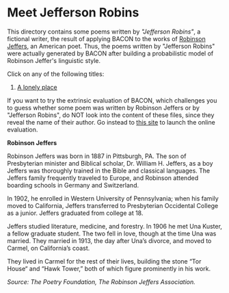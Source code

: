# Meet Jefferson Robins #

This directory contains some poems written by _"Jefferson Robins"_, a fictional writer, the result of applying BACON to the works of [Robinson Jeffers](https://www.poetryfoundation.org/poets/robinson-jeffers), an American poet. Thus, the poems written by "Jefferson Robins" were actually generated by BACON after building a probabilistic model of Robinson Jeffer's linguistic style.

Click on any of the following titles:
1. [A lonely place](https://github.com/alexrodpas/BACON/tree/master/output/Jefferson_Robins/A_lonely_place.md) 

If you want to try the extrinsic evaluation of BACON, which challenges you to guess whether some poem was written by Robinson Jeffers or by "Jefferson Robins", do NOT look into the content of these files, since they reveal the name of their author. Go instead to [this site](https://goo.gl/forms/kSwrXXOwt9mmMH893) to launch the online evaluation. 

**Robinson Jeffers**

Robinson Jeffers was born in 1887 in Pittsburgh, PA. The son of Presbyterian minister and Biblical scholar, Dr. William H. Jeffers, as a boy Jeffers was thoroughly trained in the Bible and classical languages. The Jeffers family frequently traveled to Europe, and Robinson attended boarding schools in Germany and Switzerland. 

In 1902, he enrolled in Western University of Pennsylvania; when his family moved to California, Jeffers transferred to Presbyterian Occidental College as a junior. Jeffers graduated from college at 18.

Jeffers studied literature, medicine, and forestry. In 1906 he met Una Kuster, a fellow graduate student. The two fell in love, though at the time Una was married. They married in 1913, the day after Una’s divorce, and moved to Carmel, on California’s coast. 

They lived in Carmel for the rest of their lives, building the stone “Tor House“ and “Hawk Tower,” both of which figure prominently in his work. 

_Source: The Poetry Foundation, The Robinson Jeffers Association._

   
